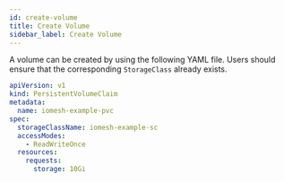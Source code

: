 ```yaml
---
id: create-volume
title: Create Volume
sidebar_label: Create Volume
---
```


A volume can be created by using the following YAML file. Users should ensure that the corresponding `StorageClass` already exists.

```yaml
apiVersion: v1
kind: PersistentVolumeClaim
metadata:
  name: iomesh-example-pvc
spec:
  storageClassName: iomesh-example-sc
  accessModes:
    - ReadWriteOnce
  resources:
    requests:
      storage: 10Gi
```

